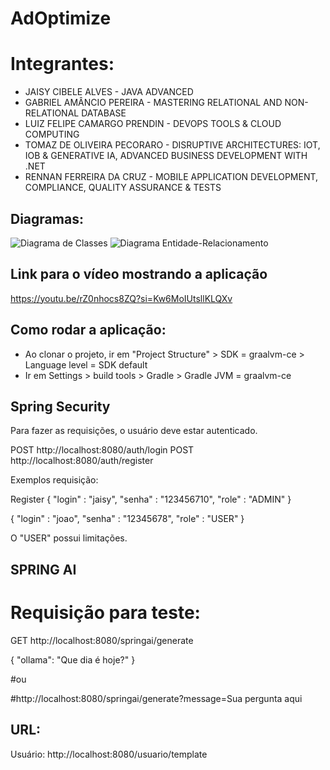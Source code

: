# AdOptimize

# Integrantes: 
- JAISY CIBELE ALVES - JAVA ADVANCED
- GABRIEL AMÂNCIO PEREIRA - MASTERING RELATIONAL AND NON-RELATIONAL DATABASE 
- LUIZ FELIPE CAMARGO PRENDIN - DEVOPS TOOLS & CLOUD COMPUTING
- TOMAZ DE OLIVEIRA PECORARO - DISRUPTIVE ARCHITECTURES: IOT, IOB & GENERATIVE IA, ADVANCED BUSINESS DEVELOPMENT WITH .NET  
- RENNAN FERREIRA DA CRUZ - MOBILE APPLICATION DEVELOPMENT, COMPLIANCE, QUALITY ASSURANCE & TESTS

## Diagramas: 

![Diagrama de Classes](https://github.com/jaisycibele/AdOptimize/assets/117952554/e45c028d-e95f-472e-ba97-c4eadfd53b10)
![Diagrama Entidade-Relacionamento](https://github.com/jaisycibele/AdOptimize/assets/117952554/89929a04-e9cb-4acd-849d-ba4bcadfa63a)

## Link para o vídeo mostrando a aplicação

https://youtu.be/rZ0nhocs8ZQ?si=Kw6MoIUtsllKLQXv

## Como rodar a aplicação:
- Ao clonar o projeto, ir em "Project Structure" > SDK = graalvm-ce > Language level = SDK default
- Ir em Settings > build tools > Gradle > Gradle JVM = graalvm-ce

## Spring Security

Para fazer as requisições, o usuário deve estar autenticado.

POST http://localhost:8080/auth/login
POST http://localhost:8080/auth/register

Exemplos requisição:

Register
{
    "login" : "jaisy",
    "senha" : "123456710",
    "role" : "ADMIN"
}

{
    "login" : "joao",
    "senha" : "12345678",
    "role" : "USER"
}

O "USER" possui limitações.

## SPRING AI

# Requisição para teste:

GET http://localhost:8080/springai/generate

{
  "ollama": "Que dia é hoje?"
}

#ou

#http://localhost:8080/springai/generate?message=Sua pergunta aqui

## URL:

Usuário:
http://localhost:8080/usuario/template


